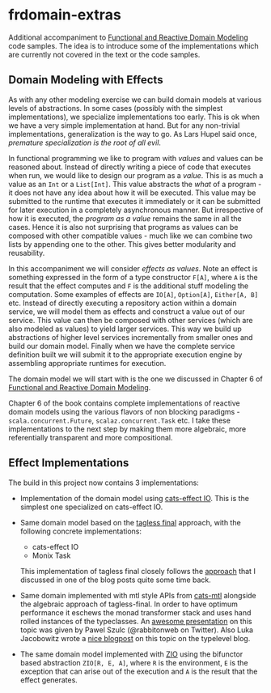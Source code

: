 # frdomain-extras
Additional accompaniment to [Functional and Reactive Domain Modeling](https://github.com/debasishg/frdomain) code samples. The idea is to introduce some of the implementations which are currently not covered in the text or the code samples.

## Domain Modeling with Effects
As with any other modeling exercise we can build domain models at various levels of abstractions. In some cases (possibly with the simplest implementations), we specialize implementations too early. This is ok when we have a very simple implementation at hand. But for any non-trivial implementations, generalization is the way to go. As Lars Hupel said once, *premature specialization is the root of all evil*.

In functional programming we like to program with _values_ and values can be reasoned about. Instead of directly writing a piece of code that executes when run, we would like to design our program as a _value_. This is as much a value as an `Int` or a `List[Int]`. This value abstracts the _what_ of a program - it does not have any idea about how it will be executed. This value may be submitted to the runtime that executes it immediately or it can be submitted for later execution in a completely asynchronous manner. But irrespective of how it is executed, the _program as a value_ remains the same in all the cases. Hence it is also not surprising that programs as values can be composed with other compatible values - much like we can combine two lists by appending one to the other. This gives better modularity and reusability.

In this accompaniment we will consider _effects as values_. Note an effect is something expressed in the form of a type constructor `F[A]`, where `A` is the result that the effect computes and `F` is the additional stuff modeling the computation. Some examples of effects are `IO[A]`, `Option[A]`, `Either[A, B]` etc. Instead of directly executing a repository action within a domain service, we will model them as effects and construct a value out of our service. This value can then be composed with other services (which are also modeled as values) to yield larger services. This way we build up abstractions of higher level services incrementally from smaller ones and build our domain model. Finally when we have the complete service definition built we will submit it to the appropriate execution engine by assembling appropriate runtimes for execution. 

The domain model we will start with is the one we discussed in Chapter 6 of [Functional and Reactive Domain Modeling](https://github.com/debasishg/frdomain).

Chapter 6 of the book contains complete implementations of reactive domain models using the various flavors of non blocking paradigms - `scala.concurrent.Future`, `scalaz.concurrent.Task` etc. I take these implementations to the next step by making them more algebraic, more referentially transparent and more compositional.

## Effect Implementations

The build in this project now contains 3 implementations:

* Implementation of the domain model using [cats-effect IO](https://github.com/typelevel/cats-effect). This is the simplest one specialized on cats-effect IO.

* Same domain model based on the [tagless final](http://okmij.org/ftp/tagless-final/index.html) approach, with the following concrete implementations:
    * cats-effect IO 
    * Monix Task 

	This implementation of tagless final closely follows the [approach](http://debasishg.blogspot.com/2017/07/domain-models-late-evaluation-buys-you.html) that I discussed in one of the blog posts quite some time back.

* Same domain implemented with mtl style APIs from [cats-mtl](https://github.com/typelevel/cats-mtl) alongside the algebraic approach of tagless-final. In order to have optimum performance it eschews the monad transformer stack and uses hand rolled instances of the typeclasses. An [awesome presentation](https://youtu.be/y_QHSDOVJM8) on this topic was given by Pawel Szulc (@rabbitonweb on Twitter). Also Luka Jacobowitz wrote a [nice blogpost](https://typelevel.org/blog/2018/10/06/intro-to-mtl.html) on this topic on the typelevel blog.

* The same domain model implemented with [ZIO](https://zio.dev/) using the bifunctor based abstraction `ZIO[R, E, A]`, where `R` is the environment, `E` is the exception that can arise out of the execution and `A` is the result that the effect generates.
